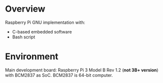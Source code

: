 # Overview

Raspberry Pi GNU implementation with:

* C-based embedded software
* Bash script

# Environment

Main development board: Raspberry Pi 3 Model B Rev 1.2 (**not 3B+ version**) with BCM2837 as SoC. BCM2837 is 64-bit computer.

